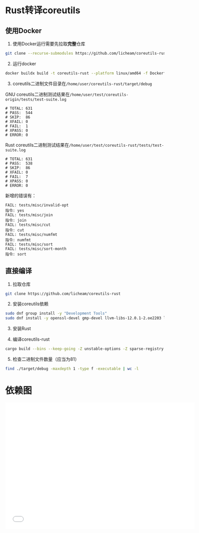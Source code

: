 # Rust转译coreutils

## 使用Docker

1. 使用Docker运行需要先拉取**完整**仓库
```bash
git clone --recurse-submodules https://github.com/licheam/coreutils-rust
```

2. 运行docker
```bash
docker buildx build -t coreutils-rust --platform linux/amd64 -f Dockerfile ./
```

3. coreutils二进制文件目录在`/home/user/coreutils-rust/target/debug`

GNU coreutils二进制测试结果在`/home/user/test/coreutils-origin/tests/test-suite.log`
```
# TOTAL: 631
# PASS:  544
# SKIP:  86
# XFAIL: 0
# FAIL:  1
# XPASS: 0
# ERROR: 0
```

Rust coreutils二进制测试结果在`/home/user/test/coreutils-rust/tests/test-suite.log`
```
# TOTAL: 631
# PASS:  538
# SKIP:  86
# XFAIL: 0
# FAIL:  7
# XPASS: 0
# ERROR: 0
```

新增的错误有：
```
FAIL: tests/misc/invalid-opt
指令: yes
FAIL: tests/misc/join
指令: join
FAIL: tests/misc/cut
指令: cut
FAIL: tests/misc/numfmt
指令: numfmt
FAIL: tests/misc/sort
FAIL: tests/misc/sort-month
指令: sort
```
## 直接编译

1. 拉取仓库
```bash
git clone https://github.com/licheam/coreutils-rust
```

2. 安装coreutils依赖
``` bash
sudo dnf group install -y "Development Tools"
sudo dnf install -y openssl-devel gmp-devel llvm-libs-12.0.1-2.oe2203 llvm-devel-12.0.1-2.oe2203 clang-devel cmake
```

3. 安装Rust

4. 编译coreutils-rust
```bash
cargo build --bins --keep-going -Z unstable-options -Z sparse-registry # 出现几个binary编译失败属正常现象
```

5. 检查二进制文件数量（应当为81）
```bash
find ./target/debug -maxdepth 1 -type f -executable | wc -l
```

# 依赖图

<embed src="dependencies.pdf" width="600" height="400" type="application/pdf">